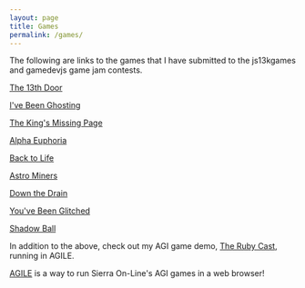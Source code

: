 ```yaml
---
layout: page
title: Games
permalink: /games/
---
```


The following are links to the games that I have submitted to the js13kgames and gamedevjs game jam contests.

[The 13th Door](https://lanceewing.github.io/the-13th-door/)

[I've Been Ghosting](https://lanceewing.github.io/ive-been-ghosting/)

[The King's Missing Page](https://lanceewing.github.io/the-kings-missing-page/)

[Alpha Euphoria](https://lanceewing.github.io/alpha-euphoria/)

[Back to Life](https://lanceewing.github.io/back-to-life/)

[Astro Miners](https://lanceewing.github.io/astro-miners/)

[Down the Drain](https://lanceewing.github.io/down-the-drain/)

[You've Been Glitched](https://lanceewing.github.io/you-ve-been-glitched/)

[Shadow Ball](http://lanceewing.github.io/shadow-ball-js13k/)

In addition to the above, check out my AGI game demo, [The Ruby Cast](https://agi.sierra.games/#/id/ruby), running in AGILE.

[AGILE](https://agi.sierra.games/) is a way to run Sierra On-Line's AGI games in a web browser!
